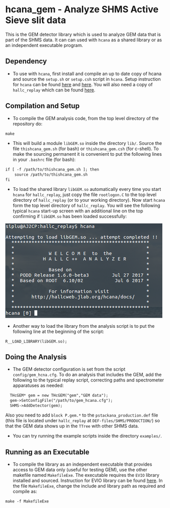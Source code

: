 hcana_gem - Analyze SHMS Active Sieve slit data
===============================================

This is the GEM detector library which is used to analyze GEM data that is part of the SHMS data. It can can used with ```hcana``` as a shared library or as an independent executable program.

Dependency
----------

- To use with ```hcana```, first install and compile an up to date copy of hcana and source the ```setup.sh``` or ```setup.csh``` script in ```hcana```. Setup instruction for ```hcana``` can be found [here][1] and [here][2]. You will also need a copy of ```hallc_replay``` which can be found [here][3].

Compilation and Setup
---------------------
- To compile the GEM analysis code, from the top level directory of the repository do:
```
make
```
- This will build a module ```libGEM.so``` inside the directory ```lib/```. Source the file ```thishcana_gem.sh``` (for bash) or ```thishcana_gem.csh``` (for c-shell). To make the sourcing permanent it is convenient to put the following lines in your ```.bashrc``` file (for bash):

```
if [ -f /path/to/thishcana_gem.sh ]; then 
    source /path/to/thishcana_gem.sh
fi 
```

- To load the shared library ```libGEM.so``` automatically every time you start ```hcana``` for ```hallc_replay```, just copy the file ```rootlogon.C``` to the top level directory of ```hallc_replay``` (or to your working directory).  Now start ```hcana``` form the top level directory of ```hallc_replay```. You will see the following typical ```hcana``` start-up screen with an additional line on the top confirming if ```libGEM.so``` has been loaded successfully:

![](info/ScreenShot.png)

- Another way to load the library from the analysis script is to put the following line at the beginning of the script:
```
R__LOAD_LIBRARY(libGEM.so);
```

Doing the Analysis
-------------------
- The GEM detector configuration is set from the script ```config/gem_hcna.cfg```. To do an analysis that includes the GEM, add the following to the typical replay script, correcting paths and spectrometer apparatuses as needed:
```
  THcGEM* gem = new THcGEM("gem","GEM data");
  gem->SetConfigFile("/path/to/gem_hcana.cfg");
  SHMS->AddDetector(gem);
```
Also you need to add ```block P.gem.*``` to the ```pstackana_production.def``` file (this file is located under ```hallc_replay``` at ```DEF-files/SHMS/PRODUCTION/```) so that the GEM data shows up in the ```TTree``` with other SHMS data.

- You can try running the example scripts inside the directory ```examples/```.


Running as an Executable
-------------------------
- To compile the library as an independent executable that provides access to GEM data only (useful for testing GEM), use the other makefile named ```MakefileExe```. The executable requires the ```EVIO``` library installed and sourced. Instruction for EVIO library can be found [here][4]. In the file ```MakefileExe```, change the include and library path as required and compile as:
```
make -f MakefileExe
```



[1]:https://github.com/JeffersonLab/hcana
[2]:https://hallcweb.jlab.org/wiki/index.php/ROOT_Analyzer/Git
[3]:https://github.com/JeffersonLab/hallc_replay
[4]:https://coda.jlab.org/drupal/content/event-io-evio
